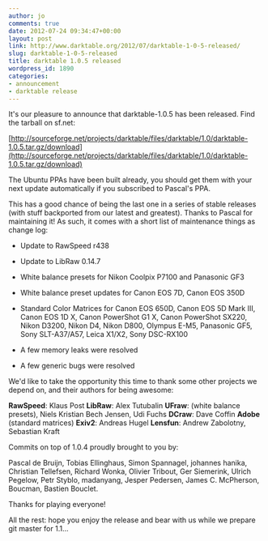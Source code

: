 ```yaml
---
author: jo
comments: true
date: 2012-07-24 09:34:47+00:00
layout: post
link: http://www.darktable.org/2012/07/darktable-1-0-5-released/
slug: darktable-1-0-5-released
title: darktable 1.0.5 released
wordpress_id: 1890
categories:
- announcement
- darktable release
---
```


It's our pleasure to announce that darktable-1.0.5 has been released. Find the tarball on sf.net:

[http://sourceforge.net/projects/darktable/files/darktable/1.0/darktable-1.0.5.tar.gz/download](http://sourceforge.net/projects/darktable/files/darktable/1.0/darktable-1.0.5.tar.gz/download)

The Ubuntu PPAs have been built already, you should get them with your next update automatically if you subscribed to Pascal's PPA.

This has a good chance of being the last one in a series of stable releases (with stuff backported from our latest and greatest). Thanks to Pascal for maintaining it! As such, it comes with a short list of maintenance things as change log:



  * Update to RawSpeed r438


  * Update to LibRaw 0.14.7


  * White balance presets for Nikon Coolpix P7100 and Panasonic GF3


  * White balance preset updates for Canon EOS 7D, Canon EOS 350D


  * Standard Color Matrices for Canon EOS 650D, Canon EOS 5D Mark III, Canon EOS 1D X, Canon PowerShot G1 X, Canon PowerShot SX220, Nikon D3200, Nikon D4, Nikon D800, Olympus E-M5, Panasonic GF5, Sony SLT-A37/A57, Leica X1/X2, Sony DSC-RX100

  * A few memory leaks were resolved


  * A few generic bugs were resolved



We'd like to take the opportunity this time to thank some other projects we depend on, and their authors for being awesome:

**RawSpeed**: Klaus Post
**LibRaw**: Alex Tutubalin
**UFraw**: (white balance presets), Niels Kristian Bech Jensen, Udi Fuchs
**DCraw**: Dave Coffin
**Adobe** (standard matrices)
**Exiv2**: Andreas Hugel
**Lensfun**: Andrew Zabolotny, Sebastian Kraft


Commits on top of 1.0.4 proudly brought to you by:

Pascal de Bruijn, Tobias Ellinghaus, Simon Spannagel, johannes hanika, Christian Tellefsen, Richard Wonka, Olivier Tribout, Ger Siemerink, Ulrich Pegelow, Petr Styblo, madanyang, Jesper Pedersen, James C. McPherson, Boucman, Bastien Bouclet.

Thanks for playing everyone!

All the rest: hope you enjoy the release and bear with us while we prepare git master for 1.1...
